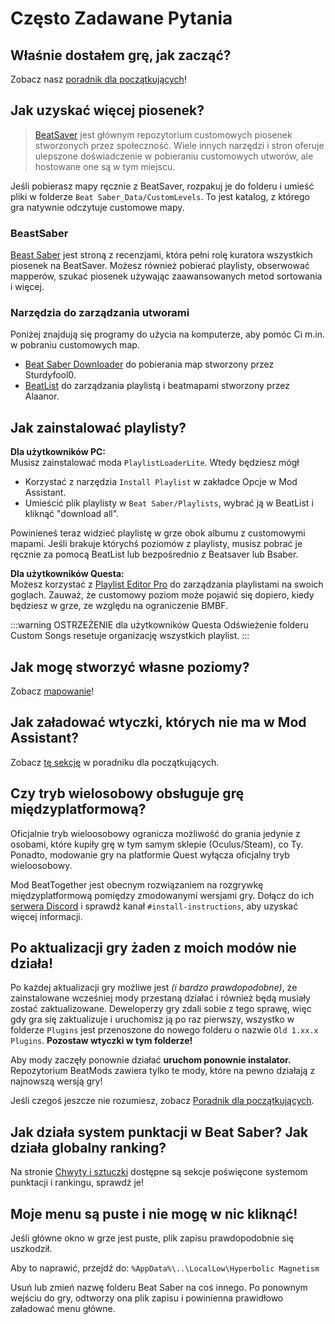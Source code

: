 # Często Zadawane Pytania
## Właśnie dostałem grę, jak zacząć?
Zobacz nasz [poradnik dla początkujących](/beginners-guide.md)!

## Jak uzyskać więcej piosenek?
> [BeatSaver](https://beatsaver.com) jest głównym repozytorium customowych piosenek stworzonych przez społeczność. Wiele innych narzędzi i stron oferuje ulepszone doświadczenie w pobieraniu customowych utworów, ale hostowane one są w tym miejscu.

Jeśli pobierasz mapy ręcznie z BeatSaver, rozpakuj je do folderu i umieść pliki w folderze `Beat Saber_Data/CustomLevels`. To jest katalog, z którego gra natywnie odczytuje customowe mapy.

### BeastSaber
[Beast Saber](https://www.bsaber.com) jest stroną z recenzjami, która pełni rolę kuratora wszystkich piosenek na BeatSaver. Możesz również pobierać playlisty, obserwować mapperów, szukać piosenek używając zaawansowanych metod sortowania i więcej.

### Narzędzia do zarządzania utworami
Poniżej znajdują się programy do użycia na komputerze, aby pomóc Ci m.in. w pobraniu customowych map.
* [Beat Saber Downloader](https://drive.google.com/file/d/1QWedF77hWYbqcigIWa2UcpXlhqGTjwR1/view) do pobierania map stworzony przez Sturdyfool0.
* [BeatList](https://github.com/Alaanor/beatlist) do zarządzania playlistą i beatmapami stworzony przez Alaanor.

## Jak zainstalować playlisty?
**Dla użytkowników PC:**  
Musisz zainstalować moda `PlaylistLoaderLite`. Wtedy będziesz mógł
* Korzystać z narzędzia `Install Playlist` w zakładce Opcje w Mod Assistant.
* Umieścić plik playlisty w `Beat Saber/Playlists`, wybrać ją w BeatList i kliknąć "download all".

Powinieneś teraz widzieć playlistę w grze obok albumu z customowymi mapami. Jeśli brakuje którychś poziomów z playlisty, musisz pobrać je ręcznie za pomocą BeatList lub bezpośrednio z Beatsaver lub Bsaber.

**Dla użytkowników Questa:**  
Możesz korzystać z [Playlist Editor Pro](https://beatsaberquest.com/bmbf/my-tools/playlist-editor-pro/) do zarządzania playlistami na swoich goglach. Zauważ, że customowy poziom może pojawić się dopiero, kiedy będziesz w grze, ze względu na ograniczenie BMBF.

:::warning OSTRZEŻENIE dla użytkowników Questa Odświeżenie folderu Custom Songs resetuje organizację wszystkich playlist. :::

## Jak mogę stworzyć własne poziomy?
Zobacz [mapowanie](/mapping/)!

## Jak załadować wtyczki, których nie ma w Mod Assistant?
Zobacz [tę sekcję](/pc-modding.md#manual-installation) w poradniku dla początkujących.

## Czy tryb wielosobowy obsługuje grę międzyplatformową?
Oficjalnie tryb wieloosobowy ogranicza możliwość do grania jedynie z osobami, które kupiły grę w tym samym sklepie (Oculus/Steam), co Ty. Ponadto, modowanie gry na platformie Quest wyłącza oficjalny tryb wieloosobowy.

Mod BeatTogether jest obecnym rozwiązaniem na rozgrywkę międzyplatformową pomiędzy zmodowanymi wersjami gry. Dołącz do ich [serwera Discord](https://discord.com/invite/gezGrFG4tz) i sprawdź kanał `#install-instructions`, aby uzyskać więcej informacji.

## Po aktualizacji gry żaden z moich modów nie działa!
Po każdej aktualizacji gry możliwe jest *(i bardzo prawdopodobne)*, że zainstalowane wcześniej mody przestaną działać i również będą musiały zostać zaktualizowane. Deweloperzy gry zdali sobie z tego sprawę, więc gdy gra się zaktualizuje i uruchomisz ją po raz pierwszy, wszystko w folderze `Plugins` jest przenoszone do nowego folderu o nazwie `Old 1.xx.x Plugins`. **Pozostaw wtyczki w tym folderze!**

Aby mody zaczęły ponownie działać **uruchom ponownie instalator.**  
Repozytorium BeatMods zawiera tylko te mody, które na pewno działają z najnowszą wersją gry!

Jeśli czegoś jeszcze nie rozumiesz, zobacz [Poradnik dla początkujących](/beginners-guide.md).

## Jak działa system punktacji w Beat Saber? Jak działa globalny ranking?
Na stronie [Chwyty i sztuczki](/grips-and-tricks.md) dostępne są sekcje poświęcone systemom punktacji i rankingu, sprawdź je!

## Moje menu są puste i nie mogę w nic kliknąć!
Jeśli główne okno w grze jest puste, plik zapisu prawdopodobnie się uszkodził.

Aby to naprawić, przejdź do: `%AppData%\..\LocalLow\Hyperbolic Magnetism`

Usuń lub zmień nazwę folderu Beat Saber na coś innego. Po ponownym wejściu do gry, odtworzy ona plik zapisu i powinienna prawidłowo załadować menu główne.
